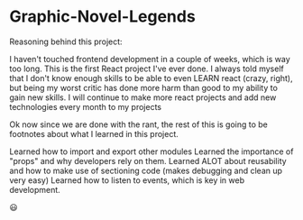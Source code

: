 # Graphic-Novel-Legends

Reasoning behind this project: 

I haven't touched frontend development in a couple of weeks, which is way too long.
This is the first React project I've ever done. I always told myself that I don't know enough skills to be able to even LEARN react (crazy, right),
but being my worst critic has done more harm than good to my ability to gain new skills. 
I will continue to make more react projects and add new technologies every month to my projects


Ok now since we are done with the rant, the rest of this is going to be footnotes about 
what I learned in this project.

Learned how to import and export other modules
Learned the importance of "props" and why developers rely on them. 
Learned ALOT about reusability and how to make use of sectioning code (makes debugging  and clean up very easy)
Learned how to listen to events, which is key in web development.

😃

